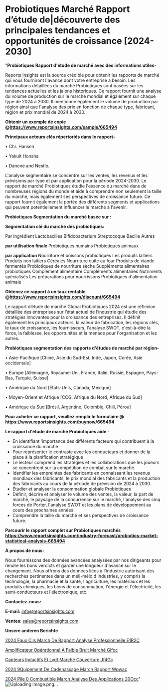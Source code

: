 # Probiotiques Marché Rapport d’étude de|découverte des principales tendances et opportunités de croissance [2024-2030]

"<strong>Probiotiques Rapport d'étude de marché avec des informations utiles-</strong>

Reports Insights est la source crédible pour obtenir les rapports de marché qui vous fourniront l'avance dont votre entreprise a besoin. Les informations détaillées du marché Probiotiques sont basées sur les tendances actuelles et les jalons historiques. Ce rapport fournit une analyse du volume de production sur le marché mondial et également sur chaque type de 2024 à 2030. Il mentionne également le volume de production par région ainsi que l'analyse des prix en fonction de chaque type, fabricant, région et prix mondial de 2024 à 2030.

<strong><b>Obtenir un exemple de copie @</b></strong><a href=https://www.reportsinsights.com/sample/665494><strong><b>https://www.reportsinsights.com/sample/665494</b></strong></a>

<b>Principaux acteurs clés répertoriés dans le rapport-</b>

<b> </b>• Chr. Hansen

• Yakult Honsha

• Danone and Nestle.

L'analyse segmentaire se concentre sur les ventes, les revenus et les prévisions par type et par application pour la période 2024-2030. Le rapport de marché Probiotiques étudie l'essence du marché dans de nombreuses régions du monde et aide à comprendre non seulement la taille du marché, mais également ses perspectives de croissance future. Ce rapport fournit également la portée des différents segments et applications qui peuvent potentiellement influencer le marché à l'avenir.

<strong>Probiotiques Segmentation du marché basée sur :</strong>

<strong> Segmentation clé du marché des probiotiques: </strong>

Par ingrédient
Lactobacilles
Bifidobacterium
Streptocoque
Bacille
Autres

<strong> par utilisation finale </strong>
Probiotiques humains
Probiotiques animaux

<strong> par application </strong>
Nourriture et boissons probiotiques
Les produits laitiers
Produits non laitiers
Céréales
Nourriture cuite au four
Produits de viande fermentés
Probiotiques de nourriture sèche
Suppléments alimentaires probiotiques
Complément alimentaire
Compléments alimentaires
Nutriments spécialisés
Les préparations pour nourrissons
Probiotiques d'alimentation animale

<strong><b>Obtenez ce rapport à un taux rentable @</b></strong><a href=https://www.reportsinsights.com/discount/665494><strong><b>https://www.reportsinsights.com/discount/665494</b></strong></a>

Le rapport d’étude de marché Global Probiotiques 2024 est une réflexion détaillée des entreprises sur l’état actuel de l’industrie qui étudie des stratégies innovantes pour la croissance des entreprises. Il définit également les principaux acteurs, la valeur de fabrication, les régions clés, le taux de croissance, les fournisseurs, l'analyse SWOT, c'est-à-dire la force, la faiblesse, les opportunités et la menace pour l'organisation et les autres.

<strong>Probiotiques segmentation des rapports d'études de marché par région-</strong>

• Asie-Pacifique [Chine, Asie du Sud-Est, Inde, Japon, Corée, Asie occidentale]

• Europe [Allemagne, Royaume-Uni, France, Italie, Russie, Espagne, Pays-Bas, Turquie, Suisse]

• Amérique du Nord [États-Unis, Canada, Mexique]

• Moyen-Orient et Afrique [CCG, Afrique du Nord, Afrique du Sud]

• Amérique du Sud [Brésil, Argentine, Colombie, Chili, Pérou]

<strong>Pour acheter ce rapport, veuillez remplir le formulaire @   <a href=https://www.reportsinsights.com/buynow/665494>https://www.reportsinsights.com/buynow/665494</a></strong>

<strong>Le rapport d'étude de marché Probiotiques aide -</strong>
<ul>
  <li>En identifiant 'importance des différents facteurs qui contribuent à la croissance du marché</li>
  <li>Pour représenter le contraste avec les conducteurs et donner de la place à la planification stratégique</li>
  <li>Le lecteur comprend les stratégies et les collaborations que les joueurs se concentrent sur la compétition de combat sur le marché.</li>
  <li>Identifier les empreintes des fabricants en connaissant les revenus mondiaux des fabricants, le prix mondial des fabricants et la production des fabricants au cours de la période de prévision de 2024 à 2030.</li>
  <li>Étudier et analyser la consommation globale Probiotiques</li>
  <li>Définir, décrire et analyser le volume des ventes, la valeur, la part de marché, le paysage de la concurrence sur le marché, l'analyse des cinq forces de Porter, l'analyse SWOT et les plans de développement au cours des prochaines années.</li>
  <li>Comprendre la taille du marché et ses perspectives de croissance future.</li>
</ul>

<strong>Parcourir le rapport complet sur Probiotiques marchés <a href=https://www.reportsinsights.com/industry-forecast/probiotics-market-statistical-analysis-665494>https://www.reportsinsights.com/industry-forecast/probiotics-market-statistical-analysis-665494</a></strong>

<strong>À propos de nous:</strong>

Nous fournissons des données avancées analysées par nos dirigeants pour rendre les bons verdicts et garder une longueur d'avance sur le changement. Nous offrons des données liées à l'industrie autorisant des recherches pertinentes dans un méli-mélo d'industries, y compris la technologie, la pharmacie et la santé, l'agriculture, les matériaux et les produits chimiques, les biens de consommation, l'énergie et l'électricité, les semi-conducteurs et l'électronique, etc.

<strong>Contactez-nous:</strong>

<strong>E-mail:</strong> <a href=mailto:info@reportsinsights.com>info@reportsinsights.com</a>

<strong>Ventes</strong>: <a href=mailto:sales@reportsinsights.com>sales@reportsinsights.com</a>

<strong>Unsere anderen Berichte</strong>

<a href=https://www.linkedin.com/pulse/2024-faux-cils-march%C3%A9-de-rapport-analyse-professionnelle-e1r2c/>2024 Faux Cils March De Rapport Analyse Professionnelle E1R2C</a>

<a href=https://www.linkedin.com/pulse/amplificateur-opérationnel-à-faible-bruit-marché-glfoc/>Amplificateur Opérationnel À Faible Bruit Marché Glfoc</a>

<a href=https://www.linkedin.com/pulse/capteurs-inductifs-et-lvdt-marché-couverture-jf4gc/>Capteurs Inductifs Et Lvdt Marché Couverture Jf4Gc</a>

<a href=https://www.linkedin.com/pulse/2024-%C3%A9quipement-de-cadenassage-march%C3%A9-rapport-wpwac/>2024  9Quipement De Cadenassage March Rapport Wpwac</a>

<a href=https://www.linkedin.com/pulse/2024-pile-%C3%A0-combustible-march%C3%A9-analyse-des-applications-20occ/>2024 Pile  0 Combustible March Analyse Des Applications 20Occ</a>"
![Uploading image.png…]()
